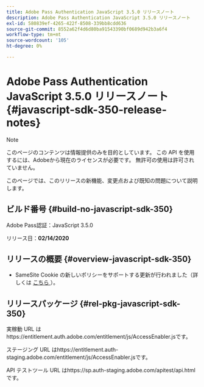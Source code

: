 ```yaml
---
title: Adobe Pass Authentication JavaScript 3.5.0 リリースノート
description: Adobe Pass Authentication JavaScript 3.5.0 リリースノート
exl-id: 580839ef-4265-422f-8508-339bb8cdd636
source-git-commit: 8552a62f4d6d80ba91543390bf0689d942b3a6f4
workflow-type: tm+mt
source-wordcount: '105'
ht-degree: 0%

---
```


# Adobe Pass Authentication JavaScript 3.5.0 リリースノート {#javascript-sdk-350-release-notes}

>[!NOTE]
>
>このページのコンテンツは情報提供のみを目的としています。 この API を使用するには、Adobeから現在のライセンスが必要です。 無許可の使用は許可されていません。

このページでは、このリリースの新機能、変更点および既知の問題について説明します。

## ビルド番号 {#build-no-javascript-sdk-350}

Adobe Pass認証：JavaScript 3.5.0

リリース日：**02/14/2020**


## リリースの概要 {#overview-javascript-sdk-350}

* SameSite Cookie の新しいポリシーをサポートする更新が行われました（詳しくは [ こちら ](https://datatracker.ietf.org/doc/html/draft-ietf-httpbis-cookie-same-site-00)）。


## リリースパッケージ {#rel-pkg-javascript-sdk-350}

実稼動 URL はhttps://entitlement.auth.adobe.com/entitlement/js/AccessEnabler.jsです。

ステージング URL はhttps://entitlement.auth-staging.adobe.com/entitlement/js/AccessEnabler.jsです。

API テストツール URL はhttps://sp.auth-staging.adobe.com/apitest/api.htmlです。
